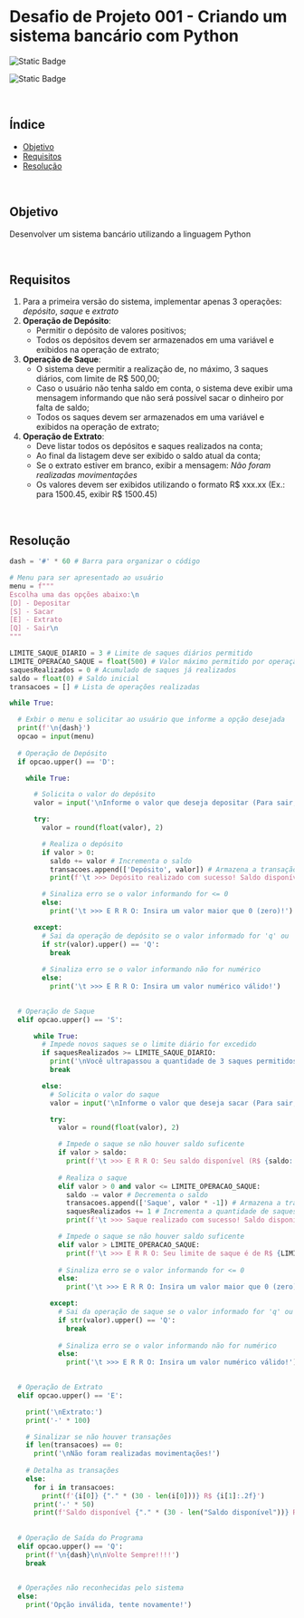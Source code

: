 # Desafio de Projeto 001 - Criando um sistema bancário com Python

![Static Badge](https://img.shields.io/badge/Status_Projeto:-Concluído_(16/Jun/2024)-green)

![Static Badge](https://img.shields.io/badge/Python-blue)

<br>

## Índice

- [Objetivo](#Objetivo)
- [Requisitos](#Requisitos)
- [Resolução](#Resolução)

<br>

## Objetivo

Desenvolver um sistema bancário utilizando a linguagem Python

<br>

## Requisitos

1) Para a primeira versão do sistema, implementar apenas 3 operações: *depósito*, *saque* e *extrato*
2) **Operação de Depósito**:
   - Permitir o depósito de valores positivos;
   - Todos os depósitos devem ser armazenados em uma variável e exibidos na operação de extrato;
4) **Operação de Saque**:
   - O sistema deve permitir a realização de, no máximo, 3 saques diários, com limite de R$ 500,00;
   - Caso o usuário não tenha saldo em conta, o sistema deve exibir uma mensagem informando que não será possível sacar o dinheiro por falta de saldo;
   - Todos os saques devem ser armazenados em uma variável e exibidos na operação de extrato;
5) **Operação de Extrato**:
   - Deve listar todos os depósitos e saques realizados na conta;
   - Ao final da listagem deve ser exibido o saldo atual da conta;
   - Se o extrato estiver em branco, exibir a mensagem: *Não foram realizadas movimentações*
   - Os valores devem ser exibidos utilizando o formato R$ xxx.xx (Ex.: para 1500.45, exibir R$ 1500.45)

<br>

## Resolução

~~~Python
dash = '#' * 60 # Barra para organizar o código

# Menu para ser apresentado ao usuário
menu = f"""
Escolha uma das opções abaixo:\n
[D] - Depositar
[S] - Sacar
[E] - Extrato
[Q] - Sair\n
"""

LIMITE_SAQUE_DIARIO = 3 # Limite de saques diários permitido
LIMITE_OPERACAO_SAQUE = float(500) # Valor máximo permitido por operação saque
saquesRealizados = 0 # Acumulado de saques já realizados
saldo = float(0) # Saldo inicial
transacoes = [] # Lista de operações realizadas

while True:

  # Exbir o menu e solicitar ao usuário que informe a opção desejada
  print(f'\n{dash}')
  opcao = input(menu)
  
  # Operação de Depósito
  if opcao.upper() == 'D':

    while True:

      # Solicita o valor do depósito
      valor = input('\nInforme o valor que deseja depositar (Para sair, digite [Q]): ')

      try:
        valor = round(float(valor), 2)

        # Realiza o depósito
        if valor > 0:
          saldo += valor # Incrementa o saldo
          transacoes.append(['Depósito', valor]) # Armazena a transação
          print(f'\t >>> Depósito realizado com sucesso! Saldo disponível: R$ {saldo:.2f}')

        # Sinaliza erro se o valor informando for <= 0
        else:
          print('\t >>> E R R O: Insira um valor maior que 0 (zero)!')

      except:
        # Sai da operação de depósito se o valor informado for 'q' ou 'Q'
        if str(valor).upper() == 'Q':
          break
        
        # Sinaliza erro se o valor informando não for numérico
        else:
          print('\t >>> E R R O: Insira um valor numérico válido!')
  

  # Operação de Saque
  elif opcao.upper() == 'S':

      while True:
        # Impede novos saques se o limite diário for excedido
        if saquesRealizados >= LIMITE_SAQUE_DIARIO:
          print('\nVocê ultrapassou a quantidade de 3 saques permitidos por dia')
          break

        else:
          # Solicita o valor do saque
          valor = input('\nInforme o valor que deseja sacar (Para sair, digite [Q]): ')

          try:
            valor = round(float(valor), 2)

            # Impede o saque se não houver saldo suficente
            if valor > saldo:
              print(f'\t >>> E R R O: Seu saldo disponível (R$ {saldo:.2f}) é insuficiente para esta operação!')
            
            # Realiza o saque
            elif valor > 0 and valor <= LIMITE_OPERACAO_SAQUE:
              saldo -= valor # Decrementa o saldo
              transacoes.append(['Saque', valor * -1]) # Armazena a transação
              saquesRealizados += 1 # Incrementa a quantidade de saques realizada
              print(f'\t >>> Saque realizado com sucesso! Saldo disponível: R$ {saldo:.2f}')

            # Impede o saque se não houver saldo suficente
            elif valor > LIMITE_OPERACAO_SAQUE:
              print(f'\t >>> E R R O: Seu limite de saque é de R$ {LIMITE_OPERACAO_SAQUE:.2f} por operação!')
            
            # Sinaliza erro se o valor informando for <= 0
            else:
              print('\t >>> E R R O: Insira um valor maior que 0 (zero)!')

          except:
            # Sai da operação de saque se o valor informado for 'q' ou 'Q'
            if str(valor).upper() == 'Q':
              break
            
            # Sinaliza erro se o valor informando não for numérico
            else:
              print('\t >>> E R R O: Insira um valor numérico válido!')

  
  # Operação de Extrato
  elif opcao.upper() == 'E':

    print('\nExtrato:')
    print('-' * 100)

    # Sinalizar se não houver transações
    if len(transacoes) == 0:
      print('\nNão foram realizadas movimentações!')
    
    # Detalha as transações
    else:
      for i in transacoes:
        print(f'{i[0]} {"." * (30 - len(i[0]))} R$ {i[1]:.2f}')
      print('-' * 50)
      print(f'Saldo disponível {"." * (30 - len("Saldo disponível"))} R$ {saldo:.2f}')
  
  
  # Operação de Saída do Programa
  elif opcao.upper() == 'Q':
    print(f'\n{dash}\n\nVolte Sempre!!!!')
    break
  

  # Operações não reconhecidas pelo sistema
  else:
    print('Opção inválida, tente novamente!')
~~~
